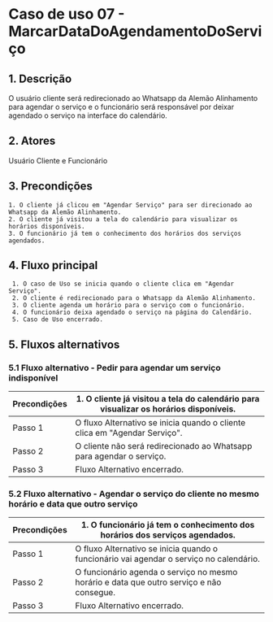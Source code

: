 # Caso de uso 07 - MarcarDataDoAgendamentoDoServiço

## 1. Descrição
O usuário cliente será redirecionado ao Whatsapp da Alemão Alinhamento para agendar o serviço e o funcionário será responsável por deixar agendado o serviço na interface do calendário.
## 2. Atores
Usuário Cliente e Funcionário
## 3. Precondições


	1. O cliente já clicou em "Agendar Serviço" para ser direcionado ao Whatsapp da Alemão Alinhamento.
	2. O cliente já visitou a tela do calendário para visualizar os horários disponíveis.
	3. O funcionário já tem o conhecimento dos horários dos serviços agendados.
 
## 4. Fluxo principal

     1. O caso de Uso se inicia quando o cliente clica em "Agendar Serviço".
     2. O cliente é redirecionado para o Whatsapp da Alemão Alinhamento.
     3. O cliente agenda um horário para o serviço com o funcionário.
     4. O funcionário deixa agendado o serviço na página do Calendário.
     5. Caso de Uso encerrado.

## 5. Fluxos alternativos

### 5.1 Fluxo alternativo - Pedir para agendar um serviço indisponível

| **Precondições**  | 1. O cliente já visitou a tela do calendário para visualizar os horários disponíveis.  |
| --- | --- |
|  Passo 1  | O fluxo Alternativo se inicia quando o cliente clica em "Agendar Serviço". |
|  Passo 2  | O cliente não será redirecionado ao Whatsapp para agendar o serviço. |
|  Passo 3  | Fluxo Alternativo encerrado. |

### 5.2 Fluxo alternativo - Agendar o serviço do cliente no mesmo horário e data que outro serviço

| **Precondições**  | 1. O funcionário já tem o conhecimento dos horários dos serviços agendados.  |
| --- | --- |
|  Passo 1  | O fluxo Alternativo se inicia quando o funcionário vai agendar o serviço no calendário. |
|  Passo 2  | O funcionário agenda o serviço no mesmo horário e data que outro serviço e não consegue. |
|  Passo 3  | Fluxo Alternativo encerrado. |

